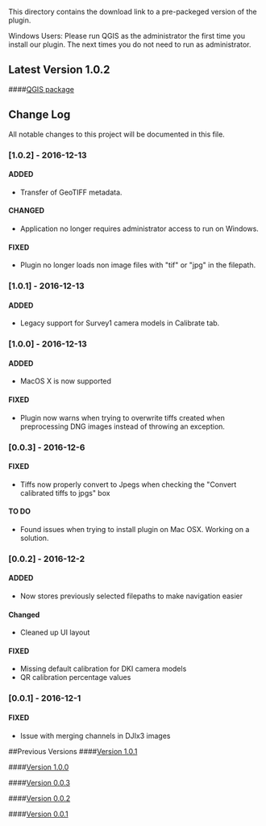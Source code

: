 This directory contains the download link to a pre-packeged version of the plugin.

Windows Users: Please run QGIS as the administrator the first time you install our plugin. The next times you do not need to run as administrator.

## Latest Version 1.0.2
####[QGIS package](http://www.docs.peauproductions.com/qgis/MAPIR_Processing_12152016.zip)

## Change Log
All notable changes to this project will be documented in this file.

### [1.0.2] - 2016-12-13
#### ADDED
- Transfer of GeoTIFF metadata.

#### CHANGED
- Application no longer requires administrator access to run on Windows.

#### FIXED
- Plugin no longer loads non image files with "tif" or "jpg" in the filepath.

### [1.0.1] - 2016-12-13
#### ADDED
- Legacy support for Survey1 camera models in Calibrate tab.

### [1.0.0] - 2016-12-13
#### ADDED
- MacOS X is now supported

#### FIXED
- Plugin now warns when trying to overwrite tiffs created when preprocessing DNG images instead of throwing an exception.

### [0.0.3] - 2016-12-6
#### FIXED
- Tiffs now properly convert to Jpegs when checking the "Convert calibrated tiffs to jpgs" box

#### TO DO
- Found issues when trying to install plugin on Mac OSX. Working on a solution.

### [0.0.2] - 2016-12-2
#### ADDED
- Now stores previously selected filepaths to make navigation easier

#### Changed
- Cleaned up UI layout

#### FIXED
- Missing default calibration for DKI camera models
- QR calibration percentage values

### [0.0.1] - 2016-12-1
#### FIXED
- Issue with merging channels in DJIx3 images

##Previous Versions
####[Version 1.0.1](http://www.docs.peauproductions.com/qgis/MAPIR_Processing_12142016.zip)

####[Version 1.0.0](http://www.docs.peauproductions.com/qgis/MAPIR_Processing_12132016.zip)

####[Version 0.0.3](http://www.docs.peauproductions.com/qgis/MAPIR_Processing_12062016.zip)

####[Version 0.0.2](http://www.docs.peauproductions.com/qgis/MAPIR_Processing_12022016.zip)

####[Version 0.0.1](http://www.docs.peauproductions.com/qgis/MAPIR_Processing_12012016.zip)
